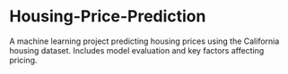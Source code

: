 # Housing-Price-Prediction
A machine learning project predicting housing prices using the California housing dataset. Includes model evaluation and key factors affecting pricing.

